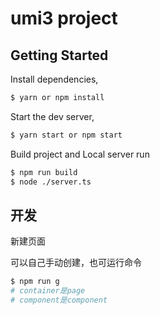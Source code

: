 # umi3 project

## Getting Started

Install dependencies,

```bash
$ yarn or npm install
```

Start the dev server,

```bash
$ yarn start or npm start
```

Build project and Local server run

```bash
$ npm run build
$ node ./server.ts
```

## 开发

新建页面

可以自己手动创建，也可运行命令

```bash
$ npm run g
# container是page
# component是component
```
